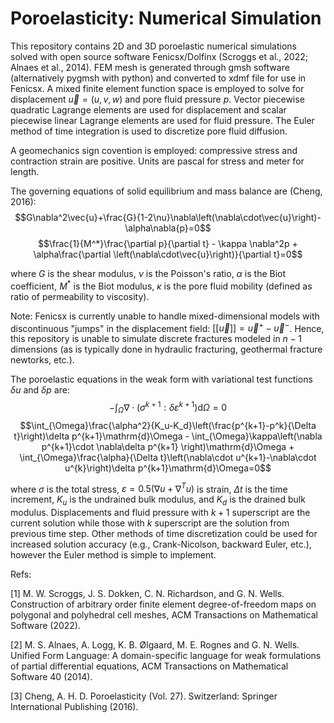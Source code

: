 # Poroelasticity: Numerical Simulation
This repository contains 2D and 3D poroelastic numerical simulations solved with open source software Fenicsx/Dolfinx (Scroggs et al., 2022; Alnaes et al., 2014). FEM mesh is generated through gmsh software (alternatively pygmsh with python) and converted to xdmf file for use in Fenicsx. A mixed finite element function space is employed to solve for displacement $\vec{u}=\left(u,v,w\right)$ and pore fluid pressure $p$. Vector piecewise quadratic Lagrange elements are used for displacement and scalar piecewise linear Lagrange elements are used for fluid pressure. The Euler method of time integration is used to discretize pore fluid diffusion.

A geomechanics sign covention is employed: compressive stress and contraction strain are positive. Units are pascal for stress and meter for length.

The governing equations of solid equilibrium and mass balance are (Cheng, 2016): $$G\nabla^2\vec{u}+\frac{G}{1-2\nu}\nabla\left(\nabla\cdot\vec{u}\right)-\alpha\nabla{p}=0$$ $$\frac{1}{M^*}\frac{\partial p}{\partial t} - \kappa \nabla^2p + \alpha\frac{\partial \left(\nabla\cdot\vec{u}\right)}{\partial t}=0$$

where $G$ is the shear modulus, $\nu$ is the Poisson's ratio, $\alpha$ is the Biot coefficient, $M^*$ is the Biot modulus, $\kappa$ is the pore fluid mobility (defined as ratio of permeability to viscosity).

Note: Fenicsx is currently unable to handle mixed-dimensional models with discontinuous "jumps" in the displacement field: $[[\vec{u}]]=\vec{u}^+-\vec{u}^-$. Hence, this repository is unable to simulate discrete fractures modeled in $n-1$ dimensions (as is typically done in hydraulic fracturing, geothermal fracture newtorks, etc.).

The poroelastic equations in the weak form with variational test functions $\delta u$ and $\delta p$ are: $$-\int_{\Omega}\nabla\cdot\left(\sigma^{k+1}:\delta \varepsilon^{k+1}\right)\mathrm{d}\Omega=0$$ $$\int_{\Omega}\frac{\alpha^2}{K_u-K_d}\left(\frac{p^{k+1}-p^k}{\Delta t}\right)\delta p^{k+1}\mathrm{d}\Omega - \int_{\Omega}\kappa\left(\nabla p^{k+1}\cdot \nabla\delta p^{k+1} \right)\mathrm{d}\Omega + \int_{\Omega}\frac{\alpha}{\Delta t}\left(\nabla\cdot u^{k+1}-\nabla\cdot u^{k}\right)\delta p^{k+1}\mathrm{d}\Omega=0$$

where $\sigma$ is the total stress, $\varepsilon = 0.5\left(\nabla u + \nabla^T u\right)$ is strain, $\Delta t$ is the time increment, $K_u$ is the undrained bulk modulus, and $K_d$ is the drained bulk modulus. Displacements and fluid pressure with $k+1$ superscript are the current solution while those with $k$ superscript are the solution from previous time step. Other methods of time discretization could be used for increased solution accuracy (e.g., Crank-Nicolson, backward Euler, etc.), however the Euler method is simple to implement.

Refs:

[1] M. W. Scroggs, J. S. Dokken, C. N. Richardson, and G. N. Wells. Construction of arbitrary order finite element degree-of-freedom maps on polygonal and polyhedral cell meshes, ACM Transactions on Mathematical Software (2022).

[2] M. S. Alnaes, A. Logg, K. B. Ølgaard, M. E. Rognes and G. N. Wells. Unified Form Language: A domain-specific language for weak formulations of partial differential equations, ACM Transactions on Mathematical Software 40 (2014).

[3] Cheng, A. H. D. Poroelasticity (Vol. 27). Switzerland: Springer International Publishing (2016).
